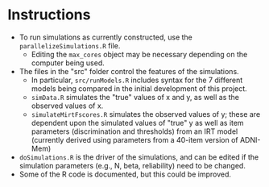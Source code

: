# Instructions

- To run simulations as currently constructed, use the `parallelizeSimulations.R` file.
  - Editing the `max_cores` object may be necessary depending on the computer being used.
- The files in the "src" folder control the features of the simulations.
  - In particular, `src/runModels.R` includes syntax for the 7 different models being compared in the initial development of this project.
  - `simData.R` simulates the "true" values of x and y, as well as the observed values of x.
  - `simulateMirtFscores.R` simulates the observed values of y; these are dependent upon the simulated values of "true" y as well as item parameters (discrimination and thresholds) from an IRT model (currently derived using parameters from a 40-item version of ADNI-Mem)
- `doSimulations.R` is the driver of the simulations, and can be edited if the simulation parameters (e.g., N, beta, reliability) need to be changed.
- Some of the R code is documented, but this could be improved.

